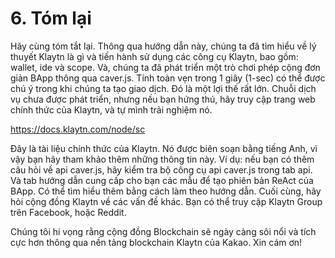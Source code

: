 # 6. Tóm lại

Hãy cùng tóm tắt lại. Thông qua hướng dẫn này, chúng ta đã tìm hiểu về lý thuyết Klaytn là gì và tiến hành sử dụng các công cụ Klaytn, bao gồm: wallet, ide và scope. Và, chúng ta đã phát triển một trò chơi phép cộng đơn giản BApp thông qua caver.js. Tính toàn vẹn trong 1 giây (1-sec) có thể được chú ý trong khi chúng ta tạo giao dịch. Đó là một lợi thế rất lớn. Chuỗi dịch vụ chưa được phát triển, nhưng nếu bạn hứng thú, hãy truy cập trang web chính thức của Klaytn, và tự mình trải nghiệm nó.

https://docs.klaytn.com/node/sc

Đây là tài liệu chính thức của Klaytn. Nó được biên soạn bằng tiếng Anh, vì vậy bạn hãy tham khảo thêm những thông tin này. Ví dụ: nếu bạn có thêm câu hỏi về api caver.js, hãy kiểm tra bộ công cụ api caver.js trong tab api. Và tab hướng dẫn cung cấp cho bạn các mẫu để tạo phiên bản ReAct của BApp. Có thể tìm hiểu thêm bằng cách làm theo hướng dẫn. Cuối cùng, hãy hỏi cộng đồng Klaytn về các vấn đề khác. Bạn có thể truy cập Klaytn Group trên Facebook, hoặc Reddit. 

Chúng tôi hi vọng rằng cộng đồng Blockchain sẽ ngày càng sôi nổi và tích cực hơn thông qua nền tảng blockchain Klaytn của Kakao. Xin cám ơn!
